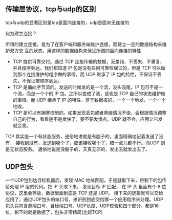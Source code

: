 ## 传输层协议，tcp与udp的区别
tcp与udp的显著区别是tcp是面向连接的，udp是面向无连接的

何为建立连接？

所谓的建立连接，是为了在客户端和服务端维护连接，而建立一定的数据结构来维护双方交 互的状态，用这样的数据结构来保证所谓的面向连接的特性

* TCP 提供可靠交付。通过 TCP 连接传输的数据，无差错、不丢失、不重复、并且按序到达。我们都知道 IP 包是没有任何可靠性保证的，但是 TCP 可以做到那个连接维护的程序做的事情，而 UDP 继承了 IP 包的特性，不保证不丢失，不保证按顺序到达。
* TCP 是面向字节流的。发送的时候发的是一个流，没头没尾。IP 包可不是一个流，而是一个个的 IP 包。之所以变成了流，这也是 TCP 自己的状态维护做的事情。而 UDP 继承了 IP 的特性，基于数据报的，一个一个地发，一个一个地收。
* TCP 是可以有拥塞控制的。如果发现丢包或者网络情况不佳，会根据情况调整自己的行为，看看是不是发快了，要不要发慢点。UDP 就不会，应用让它发就会发。

TCP 其实是一个有状态服务，通俗地讲就是有脑子的，里面精确地记着发送了没有， 接收到没有，发送到哪个了，应该接收哪个了，错一点儿都不行。而UDP 则是无状态服务。 通俗地说是没脑子的，天真无邪的，发出去就发出去了。

## UDP包头
一个UDP包到达目标机器后，发现 MAC 地址匹配，于是就取下来，将剩下的包传给处理 IP 层的代码。把 IP 头取下来， 发现目标 IP 匹配， 在 IP 头 里面有个 8 位协议，这里会存放，数据里面到底是 TCP 还是 UDP。 接下来的逻辑就可以交给应用了，通过UDP包头的端口号，来识别到底交给哪一个应用程序来处理。UDP包头只包含源端口号、目标端口号、UDP长度、UDP校验和四个部分，都是16位，剩下的就是数据了，包头非常精简(比起TCP)

